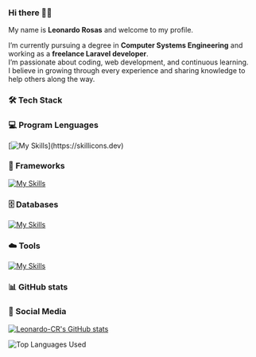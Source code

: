 ### Hi there 👋🎉

My name is **Leonardo Rosas** and welcome to my profile.

I’m currently pursuing a degree in **Computer Systems Engineering** and working as a **freelance Laravel developer**.  
I’m passionate about coding, web development, and continuous learning.  
I believe in growing through every experience and sharing knowledge to help others along the way.

### 🛠️ Tech Stack
### 💻 Program Lenguages 

[![My Skills](https://skillicons.dev/icons?i=php,js,py,)](https://skillicons.dev)

### 🧰 Frameworks

[![My Skills](https://skillicons.dev/icons?i=laravel)](https://skillicons.dev)

### 🗄️ Databases
[![My Skills](https://skillicons.dev/icons?i=postgres,mysql)](https://skillicons.dev)

### ☁️ Tools

[![My Skills](https://skillicons.dev/icons?i=git,github,gitlab)](https://skillicons.dev)

### :bar_chart: GitHub stats

### 💬 Social Media



[![Leonardo-CR's GitHub stats](https://github-readme-stats.vercel.app/api?username=Leonardo-CR&count_private=true&show_icons=true&theme=dark)](https://github.com/anuraghazra/github-readme-stats)

![Top Languages Used](https://github-readme-stats.vercel.app/api/top-langs/?username=Leonardo-CR&show_icons=true&theme=dark)



